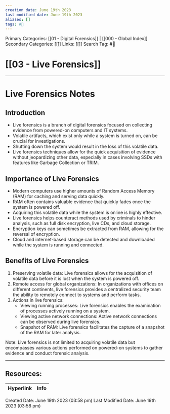 ```yaml
---
creation date: June 19th 2023
last modified date: June 19th 2023
aliases: []
tags: #📖
---
```


Primary Categories: [[01 - Digital Forensics]] | [[000 - Global Index]] 
Secondary Categories: [[]] 
Links: [[]] 
Search Tag: #📖  

# [[03 - Live Forensics]]  
---

# Live Forensics Notes

## Introduction

- Live forensics is a branch of digital forensics focused on collecting evidence from powered-on computers and IT systems.
- Volatile artifacts, which exist only while a system is turned on, can be crucial for investigations.
- Shutting down the system would result in the loss of this volatile data.
- Live forensics techniques allow for the quick acquisition of evidence without jeopardizing other data, especially in cases involving SSDs with features like Garbage Collection or TRIM.

## Importance of Live Forensics

- Modern computers use higher amounts of Random Access Memory (RAM) for caching and serving data quickly.
- RAM often contains valuable evidence that quickly fades once the system is powered off.
- Acquiring this volatile data while the system is online is highly effective.
- Live forensics helps counteract methods used by criminals to hinder analysis, such as full disk encryption, live CDs, and cloud storage.
- Encryption keys can sometimes be extracted from RAM, allowing for the reversal of encryption.
- Cloud and internet-based storage can be detected and downloaded while the system is running and connected.

## Benefits of Live Forensics

1. Preserving volatile data: Live forensics allows for the acquisition of volatile data before it is lost when the system is powered off.
2. Remote access for global organizations: In organizations with offices on different continents, live forensics provides a centralized security team the ability to remotely connect to systems and perform tasks.
3. Actions in live forensics:
   - Viewing running processes: Live forensics enables the examination of processes actively running on a system.
   - Viewing active network connections: Active network connections can be observed during live forensics.
   - Snapshot of RAM: Live forensics facilitates the capture of a snapshot of the RAM for later analysis.

Note: Live forensics is not limited to acquiring volatile data but encompasses various actions performed on powered-on systems to gather evidence and conduct forensic analysis.


___

## Resources:

| Hyperlink | Info |
| --------- | ---- |


Created Date: June 19th 2023 (03:58 pm) 
Last Modified Date: June 19th 2023 (03:58 pm)
